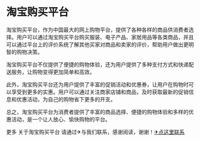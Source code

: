# 淘宝购买平台

淘宝购买平台，作为中国最大的网上购物平台，提供了各种各样的商品供消费者选择。用户可以通过淘宝购买平台购买服装、电子产品、家居用品等各类商品，并且可以通过平台上的评价系统了解其他买家对商品和卖家的评价，帮助用户做出更明智的购物决策。

淘宝购买平台不仅提供了便捷的购物体验，还为用户提供了多种支付方式和快递配送服务，让购物变得更加简单和高效。

此外，淘宝购买平台还为用户提供了丰富的促销活动和优惠券，让用户在购物时可以享受到更多的实惠。用户可以通过关注商家店铺和商品，及时获取最新的促销信息和优惠活动，为自己的购物省下更多的开支。

总之，淘宝购买平台为消费者提供了丰富的商品选择、便捷的购物体验和多样的优惠活动，是一个让人放心、愉快购物的平台。

更多 关于淘宝购买平台 请通过✈与我们联系，感谢阅读，谢谢！[✈点这里联系](https://ads.k02.cc)